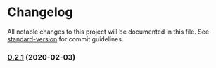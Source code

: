 # Changelog

All notable changes to this project will be documented in this file. See [standard-version](https://github.com/conventional-changelog/standard-version) for commit guidelines.

### [0.2.1](https://gitlab.tandashi.de///compare/v0.0.1-a...v0.2.1) (2020-02-03)
